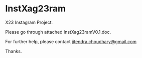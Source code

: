 # InstXag23ram
X23 Instagram Project.

Please go through attached InstXag23ramV0.1.doc.

For further help, please contact jitendra.choudhary@gmail.com

Thanks. 
